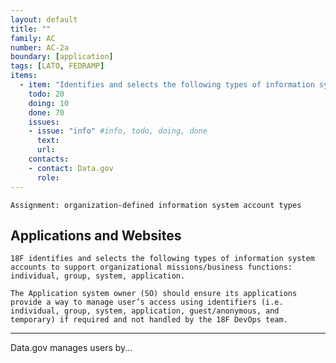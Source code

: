 ```yaml
---
layout: default
title: ""
family: AC
number: AC-2a
boundary: [application]
tags: [LATO, FEDRAMP]
items:
  - item: "Identifies and selects the following types of information system accounts to support organizational missions/business functions"
    todo: 20
    doing: 10
    done: 70   
    issues:
    - issue: "info" #info, todo, doing, done
      text:
      url:
    contacts:
    - contact: Data.gov
      role:
---
```

`Assignment: organization-defined information system account types`

## Applications and Websites
`18F identifies and selects the following types of information system accounts to support organizational missions/business functions: individual, group, system, application.`

```
The Application system owner (SO) should ensure its applications provide a way to manage user’s access using identifiers (i.e. individual, group, system, application, guest/anonymous, and temporary) if required and not handled by the 18F DevOps team.
```  
---
Data.gov manages users by...
